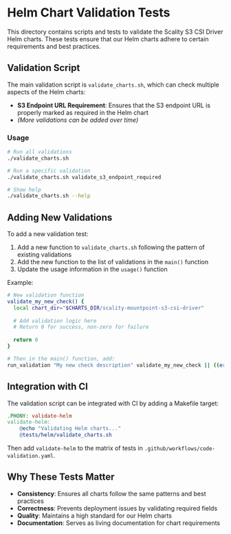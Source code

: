 # Helm Chart Validation Tests

This directory contains scripts and tests to validate the Scality S3 CSI Driver Helm charts. These tests ensure that our Helm charts adhere to certain requirements and best practices.

## Validation Script

The main validation script is `validate_charts.sh`, which can check multiple aspects of the Helm charts:

- **S3 Endpoint URL Requirement**: Ensures that the S3 endpoint URL is properly marked as required in the Helm chart
- _(More validations can be added over time)_

### Usage

```bash
# Run all validations
./validate_charts.sh

# Run a specific validation
./validate_charts.sh validate_s3_endpoint_required

# Show help
./validate_charts.sh --help
```

## Adding New Validations

To add a new validation test:

1. Add a new function to `validate_charts.sh` following the pattern of existing validations
2. Add the new function to the list of validations in the `main()` function
3. Update the usage information in the `usage()` function

Example:

```bash
# New validation function
validate_my_new_check() {
  local chart_dir="$CHARTS_DIR/scality-mountpoint-s3-csi-driver"
  
  # Add validation logic here
  # Return 0 for success, non-zero for failure
  
  return 0
}

# Then in the main() function, add:
run_validation "My new check description" validate_my_new_check || ((errors++))
```

## Integration with CI

The validation script can be integrated with CI by adding a Makefile target:

```makefile
.PHONY: validate-helm
validate-helm:
	@echo "Validating Helm charts..."
	@tests/helm/validate_charts.sh
```

Then add `validate-helm` to the matrix of tests in `.github/workflows/code-validation.yaml`.

## Why These Tests Matter

- **Consistency**: Ensures all charts follow the same patterns and best practices
- **Correctness**: Prevents deployment issues by validating required fields
- **Quality**: Maintains a high standard for our Helm charts
- **Documentation**: Serves as living documentation for chart requirements 